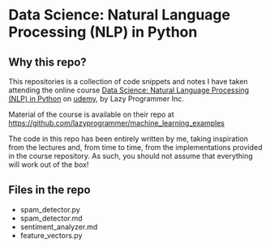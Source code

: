 # Data Science: Natural Language Processing (NLP) in Python


## Why this repo?
This repositories is a collection of code snippets and notes I have taken attending the online course [Data Science: Natural Language Processing (NLP) in Python](https://www.udemy.com/data-science-natural-language-processing-in-python/) on [udemy](www.udemy.com), by Lazy Programmer Inc.

Material of the course is available on their repo at https://github.com/lazyprogrammer/machine_learning_examples

The code in this repo has been entirely written by me, taking inspiration from the lectures and, from time to time, from the implementations provided in the course repository. As such, you should not assume that everything will work out of the box!

## Files in the repo
* spam_detector.py
* spam_detector.md
* sentiment_analyzer.md
* feature_vectors.py
